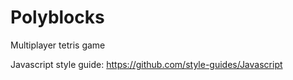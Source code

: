 # Polyblocks

Multiplayer tetris game

Javascript style guide: https://github.com/style-guides/Javascript
